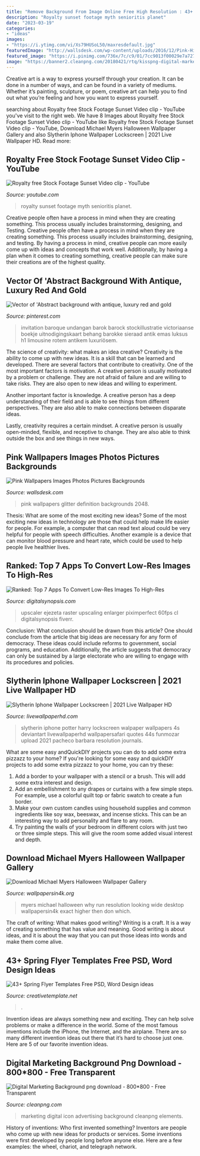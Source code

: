 ```yaml
---
title: "Remove Background From Image Online Free High Resolution : 43+ Spring Flyer Templates Free Psd, Word Design Ideas"
description: "Royalty sunset footage myth senioritis planet"
date: "2023-03-19"
categories:
- "ideas"
images:
- "https://i.ytimg.com/vi/Xs79HUSoL50/maxresdefault.jpg"
featuredImage: "http://wallsdesk.com/wp-content/uploads/2016/12/Pink-High-Definition-Wallpapers-.jpg"
featured_image: "https://i.pinimg.com/736x/7c/c9/01/7cc9013f00029e7a7276754f94c9f3ba--gold-invitations-invitation-ideas.jpg"
image: "https://banner2.cleanpng.com/20180421/rtq/kisspng-digital-marketing-online-advertising-computer-icon-taekwondo-elements-5adb3f95b2b275.162375431524318101732.jpg"
---
```



Creative art is a way to express yourself through your creation. It can be done in a number of ways, and can be found in a variety of mediums. Whether it’s painting, sculpture, or poem, creative art can help you to find out what you’re feeling and how you want to express yourself.

	

		
searching about Royalty free Stock Footage Sunset Video clip - YouTube you've visit to the right web. We have 8 Images about Royalty free Stock Footage Sunset Video clip - YouTube like Royalty free Stock Footage Sunset Video clip - YouTube, Download Michael Myers Halloween Wallpaper Gallery and also Slytherin Iphone Wallpaper Lockscreen | 2021 Live Wallpaper HD. Read more:
		
    
## Royalty Free Stock Footage Sunset Video Clip - YouTube

<img loading=lazy src="https://i.ytimg.com/vi/Xs79HUSoL50/maxresdefault.jpg" onerror="this.onerror=null;this.src='https://tse2.mm.bing.net/th?id=OIP.37onmbQDetwQuilPbSnmuwHaEK&amp;pid=15.1';" alt="Royalty free Stock Footage Sunset Video clip - YouTube">

_Source: youtube.com_

>royalty sunset footage myth senioritis planet. 

	

Creative people often have a process in mind when they are creating something. This process usually includes brainstorming, designing, and Testing.
Creative people often have a process in mind when they are creating something. This process usually includes brainstorming, designing, and testing. By having a process in mind, creative people can more easily come up with ideas and concepts that work well. Additionally, by having a plan when it comes to creating something, creative people can make sure their creations are of the highest quality.

    
## Vector Of &#039;Abstract Background With Antique, Luxury Red And Gold

<img loading=lazy src="https://i.pinimg.com/736x/7c/c9/01/7cc9013f00029e7a7276754f94c9f3ba--gold-invitations-invitation-ideas.jpg" onerror="this.onerror=null;this.src='https://tse4.mm.bing.net/th?id=OIP.CquWm60C69nJ6kO-3RUmnAHaFR&amp;pid=15.1';" alt="Vector of &#039;Abstract background with antique, luxury red and gold">

_Source: pinterest.com_

>invitation baroque undangan barok barock stockillustratie victoriaanse boekje uitnodigingskaart behang barokke sieraad antik emas luksus h1 limousine rotem antikem luxuriösem. 

	

The science of creativity: what makes an idea creative?
Creativity is the ability to come up with new ideas. It is a skill that can be learned and developed. There are several factors that contribute to creativity.
One of the most important factors is motivation. A creative person is usually motivated by a problem or challenge. They are not afraid of failure and are willing to take risks. They are also open to new ideas and willing to experiment.

Another important factor is knowledge. A creative person has a deep understanding of their field and is able to see things from different perspectives. They are also able to make connections between disparate ideas.

Lastly, creativity requires a certain mindset. A creative person is usually open-minded, flexible, and receptive to change. They are also able to think outside the box and see things in new ways.

    
## Pink Wallpapers Images Photos Pictures Backgrounds

<img loading=lazy src="http://wallsdesk.com/wp-content/uploads/2016/12/Pink-High-Definition-Wallpapers-.jpg" onerror="this.onerror=null;this.src='https://tse4.mm.bing.net/th?id=OIP.yahZ-4kYkA-Tg5GttE7O1gHaE8&amp;pid=15.1';" alt="Pink Wallpapers Images Photos Pictures Backgrounds">

_Source: wallsdesk.com_

>pink wallpapers glitter definition backgrounds 2048. 

	

Thesis: What are some of the most exciting new ideas?
Some of the most exciting new ideas in technology are those that could help make life easier for people. For example, a computer that can read text aloud could be very helpful for people with speech difficulties. Another example is a device that can monitor blood pressure and heart rate, which could be used to help people live healthier lives.

    
## Ranked: Top 7 Apps To Convert Low-Res Images To High-Res

<img loading=lazy src="https://digitalsynopsis.com/wp-content/uploads/2019/12/apps-to-convert-low-res-images-to-high-res.jpg" onerror="this.onerror=null;this.src='https://tse4.mm.bing.net/th?id=OIP.-4sLHE6NyHbAAjSKs186zgHaD8&amp;pid=15.1';" alt="Ranked: Top 7 Apps To Convert Low-Res Images To High-Res">

_Source: digitalsynopsis.com_

>upscaler ejezeta raster upscaling enlarger piximperfect 60fps cl digitalsynopsis fiverr. 

	

Conclusion: What conclusion should be drawn from this article?
One should conclude from the article that big ideas are necessary for any form of democracy. These ideas could include reforms to government, social programs, and education. Additionally, the article suggests that democracy can only be sustained by a large electorate who are willing to engage with its procedures and policies.

    
## Slytherin Iphone Wallpaper Lockscreen | 2021 Live Wallpaper HD

<img loading=lazy src="https://livewallpaperhd.com/wp-content/uploads/2017/08/Slytherin-Iphone-Wallpaper-Lockscreen.png" onerror="this.onerror=null;this.src='https://tse1.mm.bing.net/th?id=OIP.y1uSQuRzLget3HgloWeM3AHaLH&amp;pid=15.1';" alt="Slytherin Iphone Wallpaper Lockscreen | 2021 Live Wallpaper HD">

_Source: livewallpaperhd.com_

>slytherin iphone potter harry lockscreen walpaper wallpapers 4s deviantart livewallpaperhd wallpapersafari quotes 44s funmozar upload 2021 pacheco barbara resolution journals. 

	

What are some easy andQuickDIY projects you can do to add some extra pizzazz to your home?
If you're looking for some easy and quickDIY projects to add some extra pizzazz to your home, you can try these:
1. Add a border to your wallpaper with a stencil or a brush. This will add some extra interest and design.
2. Add an embellishment to any drapes or curtains with a few simple steps. For example, use a colorful quilt top or fabric swatch to create a fun border.
3. Make your own custom candles using household supplies and common ingredients like soy wax, beeswax, and incense sticks. This can be an interesting way to add personality and flare to any room.
4. Try painting the walls of your bedroom in different colors with just two or three simple steps. This will give the room some added visual interest and depth.

    
## Download Michael Myers Halloween Wallpaper Gallery

<img loading=lazy src="http://www.wallpapersin4k.org/wp-content/uploads/2017/03/Michael-Myers-Halloween-Wallpaper-21.jpg" onerror="this.onerror=null;this.src='https://tse1.mm.bing.net/th?id=OIP.167pNQ7RO-uqAH42R3wYpQEpDS&amp;pid=15.1';" alt="Download Michael Myers Halloween Wallpaper Gallery">

_Source: wallpapersin4k.org_

>myers michael halloween why run resolution looking wide desktop wallpapersin4k exact higher then don which. 

	

The craft of writing: What makes good writing?
Writing is a craft. It is a way of creating something that has value and meaning. Good writing is about ideas, and it is about the way that you can put those ideas into words and make them come alive.

    
## 43+ Spring Flyer Templates Free PSD, Word Design Ideas

<img loading=lazy src="https://images.creativetemplate.net/wp-content/uploads/2018/03/Minimalistic-Spring-Flyer-Template.png" onerror="this.onerror=null;this.src='https://tse2.mm.bing.net/th?id=OIP.2wrvwOL9iUrjrQgXdL5NTQHaKf&amp;pid=15.1';" alt="43+ Spring Flyer Templates Free PSD, Word Design ideas">

_Source: creativetemplate.net_

>. 

	

Invention ideas are always something new and exciting. They can help solve problems or make a difference in the world. Some of the most famous inventions include the iPhone, the Internet, and the airplane. There are so many different invention ideas out there that it’s hard to choose just one. Here are 5 of our favorite invention ideas.

    
## Digital Marketing Background Png Download - 800*800 - Free Transparent

<img loading=lazy src="https://banner2.cleanpng.com/20180421/rtq/kisspng-digital-marketing-online-advertising-computer-icon-taekwondo-elements-5adb3f95b2b275.162375431524318101732.jpg" onerror="this.onerror=null;this.src='https://tse3.mm.bing.net/th?id=OIP.nzXRLGXmWogweRR7YFpb5AHaGl&amp;pid=15.1';" alt="Digital Marketing Background png download - 800*800 - Free Transparent">

_Source: cleanpng.com_

>marketing digital icon advertising background cleanpng elements. 

	

History of inventions: Who first invented something?
Inventors are people who come up with new ideas for products or services. Some inventions were first developed by people long before anyone else. Here are a few examples: the wheel, chariot, and telegraph network.

